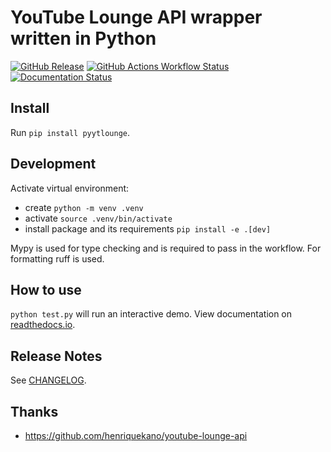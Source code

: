 # YouTube Lounge API wrapper written in Python

[![GitHub Release](https://img.shields.io/github/v/release/FabioGNR/pyytlounge)](https://github.com/FabioGNR/pyytlounge/releases)
[![GitHub Actions Workflow Status](https://img.shields.io/github/actions/workflow/status/FabioGNR/pyytlounge/test.yml)](https://github.com/FabioGNR/pyytlounge/actions)
[![Documentation Status](https://readthedocs.org/projects/pyytlounge/badge/?version=latest)](https://pyytlounge.readthedocs.io/en/latest/?badge=latest)

## Install

Run `pip install pyytlounge`.

## Development

Activate virtual environment:

- create `python -m venv .venv`
- activate `source .venv/bin/activate`
- install package and its requirements `pip install -e .[dev]`

Mypy is used for type checking and is required to pass in the workflow.
For formatting ruff is used.

## How to use

`python test.py` will run an interactive demo.
View documentation on [readthedocs.io](https://pyytlounge.readthedocs.io/en/latest/?badge=latest).

## Release Notes

See [CHANGELOG](CHANGELOG.md).

## Thanks

- https://github.com/henriquekano/youtube-lounge-api

